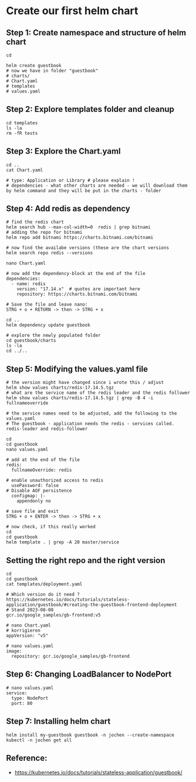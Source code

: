 # Create our first helm chart 

## Step 1: Create namespace and structure of helm chart 

```
cd
```

```
helm create guestbook
# now we have in folder "guestbook" 
# charts/
# Chart.yaml
# templates
# values.yaml 
```

## Step 2: Explore templates folder and cleanup 

```
cd templates
ls -la
rm -fR tests
```

## Step 3: Explore the Chart.yaml 

```
cd ..
cat Chart.yaml
```

```
# type: Application or Library # please explain !
# dependencies - what other charts are needed - we will download them by helm command and they will be put in the charts - folder
```

## Step 4: Add redis as dependency 

```
# find the redis chart 
helm search hub --max-col-width=0  redis | grep bitnami
# adding the repo for bitnami
helm repo add bitnami https://charts.bitnami.com/bitnami
```

```
# now find the availabe versions (these are the chart versions
helm search repo redis --versions
```

```
nano Chart.yaml
```

```
# now add the dependency-block at the end of the file
dependencies:
  - name: redis
    version: "17.14.x"  # quotes are important here
    repository: https://charts.bitnami.com/bitnami
```

```
# Save the file and leave nano:
STRG + o + RETURN -> then -> STRG + x
```

```
cd ..
helm dependency update guestbook
```

```
# explore the newly populated folder
cd guestbook/charts
ls -la
cd ../..
```

## Step 5: Modifying the values.yaml file 

```
# the version might have changed since i wrote this / adjust
helm show values charts/redis-17.14.5.tgz
# what are the service name of the redis leader and the redis follower
helm show values charts/redis-17.14.5.tgz | grep -B 4 -i fullnameoverride
```

```
# the service names need to be adjusted, add the following to the values.yaml
# The guestbook - application needs the redis - services called. redis-leader and redis-follower
```

```
cd
cd guestbook
nano values.yaml
```

```
# add at the end of the file
redis:
  fullnameOverride: redis

# enable unauthorized access to redis
  usePassword: false
# Disable AOF persistence
  configmap: |-
    appendonly no 
```

```
# save file and exit
STRG + o + ENTER -> then -> STRG + x 
```

```
# now check, if this really worked
cd
cd guestbook 
helm template . | grep -A 20 master/service
```

## Setting the right repo and the right version 

```
cd
cd guestbook
cat templates/deployment.yaml
```

```
# Which version do it need ? 
https://kubernetes.io/docs/tutorials/stateless-application/guestbook/#creating-the-guestbook-frontend-deployment
# Stand 2023-08-08
gcr.io/google_samples/gb-frontend:v5
```

```
# nano Chart.yaml 
# korrigieren
appVersion: "v5"
```

```
# nano values.yaml
image:
  repository: gcr.io/google_samples/gb-frontend
``` 

## Step 6: Changing LoadBalancer to NodePort 

```
# nano values.yaml 
service:
  type: NodePort
  port: 80 
```

## Step 7: Installing helm chart 

```
helm install my-guestbook guestbook -n jochen --create-namespace
kubectl -n jochen get all 

```


## Reference:

  * https://kubernetes.io/docs/tutorials/stateless-application/guestbook/
